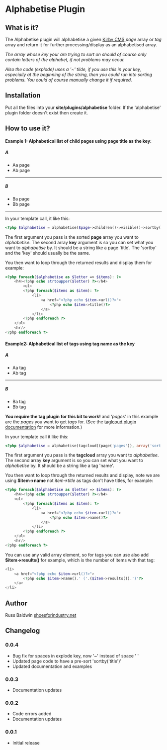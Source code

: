 # Alphabetise Plugin

## What is it?

The Alphabetise plugin will alphabetise a given [Kirby CMS](http://getkirby.com/) *page* array or *tag* array and return it for further processing/display as an alphabetised array.

*The array whose key your are trying to sort on should of course only contain letters of the alphabet, if not problems may occur.*

*Also the code (explode) uses a '~' tilde, if you use this in your key, especially at the beginning of the string, then you could run into sorting problems. You could of course manually change it if required.*

## Installation

Put all the files into your **site/plugins/alphabetise** folder. If the 'alphabetise' plugin folder doesn't exist then create it.

## How to use it?

#### Example 1: Alphabetical list of child pages using page title as the key:

##### A

+ Aa page
+ Ab page

---

##### B

+ Ba page
+ Bb page

---

In your template call, it like this:

```php
<?php $alphabetise = alphabetise($page->children()->visible()->sortby('title'), array('key' => 'title')); ?>
```

The first argument you pass is the sorted **page** array you want to *alphabetise*. The second array **key** argument is so you can set what you want to *alphabetise* by. It should be a string like a page 'title'. The 'sortby' and the 'key' should usually be the same.

You then want to loop through the returned results and display them for example:

```php
<?php foreach($alphabetise as $letter => $items): ?>
	<h4><?php echo strtoupper($letter) ?></h4>
		<ul>
		<?php foreach($items as $item): ?>
			<li>
				<a href="<?php echo $item->url()?>">
					<?php echo $item->title()?>
				</a>
			</li>
		<?php endforeach ?>
	</ul>
	<hr/>
<?php endforeach ?>
```

#### Example2: Alphabetical list of tags using tag name as the key

##### A

+ Aa tag
+ Ab tag

---

##### B

+ Ba tag
+ Bb tag

**You require the tag plugin for this bit to work!** and *'pages'* in this example are the *pages* you want to get *tags* for. (See the [taglcoud plugin documentation](https://github.com/bastianallgeier/kirbycms-extensions/blob/master/plugins/tagcloud/tagcloud.php) for more information.)

In your template call it like this:

```php
<?php $alphabetise = alphabetise(tagcloud((page('pages')), array('sort' => 'name','sortdir'  => 'asc')), array('key' => 'name')); ?>
```

The first argument you pass is the **tagcloud** array you want to *alphabetise*. The second array **key** argument is so you can set what you want to *alphabetise* by. It should be a string like a tag 'name'.

You then want to loop through the returned results and display, note we are using **$item->name** not *item->title* as tags don't have titles, for example:

```php
<?php foreach($alphabetise as $letter => $items): ?>
	<h4><?php echo strtoupper($letter) ?></h4>
	<ul>
		<?php foreach($items as $item): ?>
			<li>
				<a href="<?php echo $item->url()?>">
					<?php echo $item->name()?>
				</a>
			</li>
		<?php endforeach ?>
	</ul>
	<hr/>
<?php endforeach ?>
```

You can use any valid array element, so for tags you can use also add **$item->results()** for example, which is the number of items with that tag:

```php
<li>
	<a href="<?php echo $item->url()?>">
		<?php echo $item->name().' ('.($item->results()).')'?>
	</a>
</li>
```

## Author

Russ Baldwin
[shoesforindustry.net](shoesforindustry.net)

## Changelog

### 0.0.4
+ Bug fix for spaces in explode key, now '~' instead of space ' '
+ Updated page code to have a pre-sort 'sortby('title')'
+ Updated documentation and examples

### 0.0.3
+ Documentation updates

### 0.0.2
+ Code errors added 
+ Documentation updates

### 0.0.1
+ Initial release
